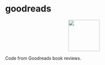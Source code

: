 # goodreads

<div id="header" align="center">
  <img src="https://webapprentices.org/wp-content/uploads/2022/06/goodreads-logo.png" width="100"/>
</div>

Code from Goodreads book reviews.
